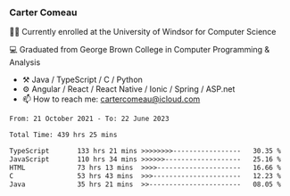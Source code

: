 ### Carter Comeau

🙋‍♂️ Currently enrolled at the University of Windsor for Computer Science

💻 Graduated from George Brown College in Computer Programming & Analysis

- ⚒️ Java / TypeScript / C / Python
- ⚙️ Angular / React / React Native / Ionic / Spring / ASP.net
- 📫 How to reach me: cartercomeau@icloud.com

<!--START_SECTION:waka-->

```txt
From: 21 October 2021 - To: 22 June 2023

Total Time: 439 hrs 25 mins

TypeScript       133 hrs 21 mins >>>>>>>>-----------------   30.35 %
JavaScript       110 hrs 34 mins >>>>>>-------------------   25.16 %
HTML             73 hrs 13 mins  >>>>---------------------   16.66 %
C                53 hrs 43 mins  >>>----------------------   12.23 %
Java             35 hrs 21 mins  >>-----------------------   08.05 %
```

<!--END_SECTION:waka-->

